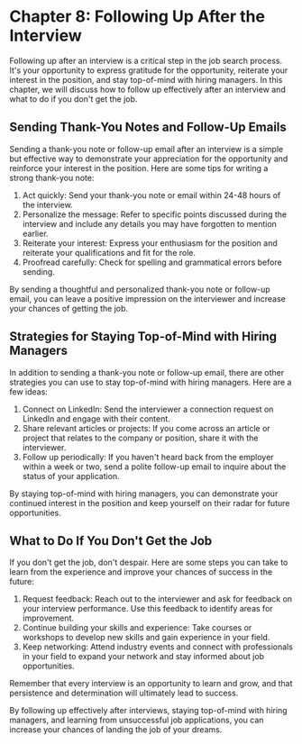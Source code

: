 Chapter 8: Following Up After the Interview
===========================================

Following up after an interview is a critical step in the job search process. It's your opportunity to express gratitude for the opportunity, reiterate your interest in the position, and stay top-of-mind with hiring managers. In this chapter, we will discuss how to follow up effectively after an interview and what to do if you don't get the job.

Sending Thank-You Notes and Follow-Up Emails
--------------------------------------------

Sending a thank-you note or follow-up email after an interview is a simple but effective way to demonstrate your appreciation for the opportunity and reinforce your interest in the position. Here are some tips for writing a strong thank-you note:

1. Act quickly: Send your thank-you note or email within 24-48 hours of the interview.
2. Personalize the message: Refer to specific points discussed during the interview and include any details you may have forgotten to mention earlier.
3. Reiterate your interest: Express your enthusiasm for the position and reiterate your qualifications and fit for the role.
4. Proofread carefully: Check for spelling and grammatical errors before sending.

By sending a thoughtful and personalized thank-you note or follow-up email, you can leave a positive impression on the interviewer and increase your chances of getting the job.

Strategies for Staying Top-of-Mind with Hiring Managers
-------------------------------------------------------

In addition to sending a thank-you note or follow-up email, there are other strategies you can use to stay top-of-mind with hiring managers. Here are a few ideas:

1. Connect on LinkedIn: Send the interviewer a connection request on LinkedIn and engage with their content.
2. Share relevant articles or projects: If you come across an article or project that relates to the company or position, share it with the interviewer.
3. Follow up periodically: If you haven't heard back from the employer within a week or two, send a polite follow-up email to inquire about the status of your application.

By staying top-of-mind with hiring managers, you can demonstrate your continued interest in the position and keep yourself on their radar for future opportunities.

What to Do If You Don't Get the Job
-----------------------------------

If you don't get the job, don't despair. Here are some steps you can take to learn from the experience and improve your chances of success in the future:

1. Request feedback: Reach out to the interviewer and ask for feedback on your interview performance. Use this feedback to identify areas for improvement.
2. Continue building your skills and experience: Take courses or workshops to develop new skills and gain experience in your field.
3. Keep networking: Attend industry events and connect with professionals in your field to expand your network and stay informed about job opportunities.

Remember that every interview is an opportunity to learn and grow, and that persistence and determination will ultimately lead to success.

By following up effectively after interviews, staying top-of-mind with hiring managers, and learning from unsuccessful job applications, you can increase your chances of landing the job of your dreams.
